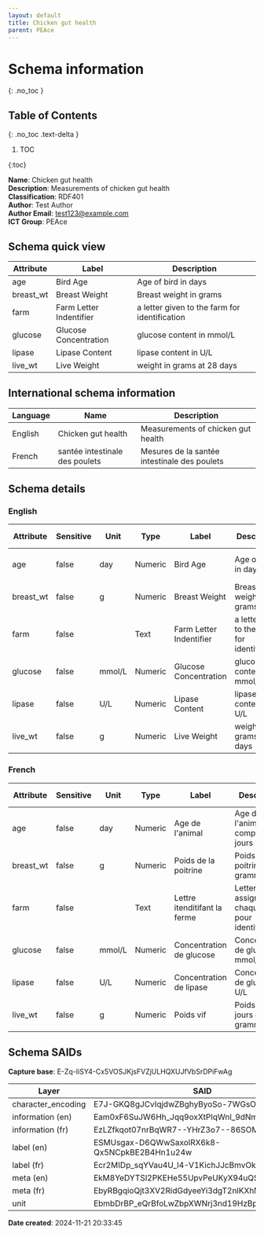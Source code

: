 ```yaml
---
layout: default  
title: Chicken gut health  
parent: PEAce  
---
```


# Schema information

{: .no_toc }

## Table of Contents

{: .no_toc .text-delta }

1. TOC

{:toc}

**Name**: Chicken gut health  
**Description**: Measurements of chicken gut health  
**Classification**: RDF401  
**Author**: Test Author  
**Author Email**: test123@example.com  
**ICT Group**: PEAce  

## Schema quick view

| Attribute | Label | Description |
| --- | --- | --- |
| age | Bird Age | Age of bird in days |
| breast_wt | Breast Weight | Breast weight in grams |
| farm | Farm Letter Indentifier | a letter given to the farm for identification |
| glucose | Glucose Concentration | glucose content in mmol/L |
| lipase | Lipase Content | lipase content in U/L |
| live_wt | Live Weight | weight in grams at 28 days |

## International schema information

| Language | Name | Description |
| --- | --- | --- |
| English | Chicken gut health | Measurements of chicken gut health |
| French | santée intestinale des poulets | Mesures de la santée intestinale des poulets |

## Schema details

### English

| Attribute | Sensitive | Unit | Type | Label | Description | List | Character encoding |
| --- | --- | --- | --- | --- | --- | --- | --- |
| age | false | day | Numeric | Bird Age | Age of bird in days | Not a list | utf-8 |
| breast_wt | false | g | Numeric | Breast Weight | Breast weight in grams | Not a list | utf-8 |
| farm | false |  | Text | Farm Letter Indentifier | a letter given to the farm for identification | Not a list | utf-8 |
| glucose | false | mmol/L | Numeric | Glucose Concentration | glucose content in mmol/L | Not a list | utf-8 |
| lipase | false | U/L | Numeric | Lipase Content | lipase content in U/L | Not a list | utf-8 |
| live_wt | false | g | Numeric | Live Weight | weight in grams at 28 days | Not a list | utf-8 |

### French

| Attribute | Sensitive | Unit | Type | Label | Description | List | Character encoding |
| --- | --- | --- | --- | --- | --- | --- | --- |
| age | false | day | Numeric | Age de l'animal | Age de l'animal compté en jours | Not a list | utf-8 |
| breast_wt | false | g | Numeric | Poids de la poitrine | Poids de la poitrine en gramme | Not a list | utf-8 |
| farm | false |  | Text | Lettre itenditifant la ferme | Letter assignee a chaque ferme pour identification | Not a list | utf-8 |
| glucose | false | mmol/L | Numeric | Concentration de glucose | Concentration de glucose en mmol/L | Not a list | utf-8 |
| lipase | false | U/L | Numeric | Concentration de lipase | Concentration de glucose en U/L | Not a list | utf-8 |
| live_wt | false | g | Numeric | Poids vif | Poids vif à 28 jours en gramme | Not a list | utf-8 |

## Schema SAIDs

**Capture base**: E-Zq-IiSY4-Cx5VOSJKjsFVZjULHQXUJfVbSrDPiFwAg

| Layer | SAID |
| --- | --- |
| character_encoding | E7J-GKQ8gJCvIqjdwZBghyByoSo-7WGsOxdB_grldMTg |
| information (en) | Eam0xF6SuJW6Hh_Jqq9oxXtPlqWnl_9dNmoQJ3XGZA-o |
| information (fr) | EzLZfkqot07nrBqWR7--YHrZ3o7--86SOM19dQqRmovI |
| label (en) | ESMUsgax-D6QWwSaxolRX6k8-Qx5NCpkBE2B4Hn1u24w |
| label (fr) | Ecr2MIDp_sqYVau4U_l4-V1KichJJcBmvOkBitU-91bQ |
| meta (en) | EkM8YeDYTSl2PKEHe55UpvPeUKyX94uQSXIv2bgF3EsM |
| meta (fr) | EbyRBgqioQjt3XV2RidGdyeeYi3dgT2nlKXhMH8V-LAk |
| unit | EbmbDrBP_eQrBfoLwZbpXWNrj3nd19HzBpJlRJkxVcBA |

**Date created**: 2024-11-21 20:33:45

